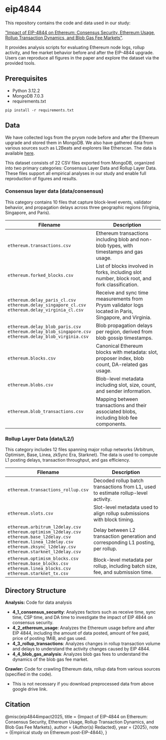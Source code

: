 # eip4844
This repository contains the code and data used in our study:

["Impact of EIP-4844 on Ethereum: Consensus Security, Ethereum Usage, Rollup Transaction Dynamics, and Blob Gas Fee Markets"](https://arxiv.org/abs/2405.03183). 

It provides analysis scripts for evaluating Ethereum node logs, rollup activity, and fee market behavior before and after the EIP-4844 upgrade. Users can reproduce all figures in the paper and explore the dataset via the provided tools.

## Prerequisites
- Python 3.12.2
- MongoDB 7.0.3
- requirements.txt

```
pip install -r requirements.txt
```

## Data
We have collected logs from the prysm node before and after the Ethereum upgrade and stored them in MongoDB. We also have gathered data from various sources such as L2Beats and explorers like Etherscan. The data is available [here](https://drive.google.com/drive/folders/1xwOJiaISzptNMoAefusgmaUtD4rl1dr_?usp=sharing).

This dataset consists of 22 CSV files exported from MongoDB, organized into two primary categories: Consensus Layer Data and Rollup Layer Data. These files support all empirical analyses in our study and enable full reproduction of figures and results.

### Consensus layer data (data/consensus)
This category contains 10 files that capture block-level events, validator behavior, and propagation delays across three geographic regions (Virginia, Singapore, and Paris).

| Filename                                                                                                     | Description                                                                                             |
| ------------------------------------------------------------------------------------------------------------ | ------------------------------------------------------------------------------------------------------- |
| `ethereum.transactions.csv`                                                                                  | Ethereum transactions including blob and non-blob types, with timestamps and gas usage.             |
| `ethereum.forked_blocks.csv`                                                                                 | List of blocks involved in forks, including slot number, block root, and fork classification.           |
| `ethereum.delay_paris_cl.csv`<br>`ethereum.delay_singapore_cl.csv`<br>`ethereum.delay_virginia_cl.csv`       | Receive and sync time measurements from Prysm validator logs located in Paris, Singapore, and Virginia. |
| `ethereum.delay_blob_paris.csv`<br>`ethereum.delay_blob_singapore.csv`<br>`ethereum.delay_blob_virginia.csv` | Blob propagation delays per region, derived from blob gossip timestamps.                                |
| `ethereum.blocks.csv`                                                                                        | Canonical Ethereum blocks with metadata: slot, proposer index, blob count, DA-related gas usage.        |
| `ethereum.blobs.csv`                                                                                         | Blob-level metadata including slot, size, count, and sender information.                                |
| `ethereum.blob_transactions.csv`                                                                             | Mapping between transactions and their associated blobs, including blob fee components.                 |


### Rollup Layer Data (data/L2/)
This category includes 12 files spanning major rollup networks (Arbitrum, Optimism, Base, Linea, zkSync Era, Starknet). The data is used to compute L1 posting delays, transaction throughput, and gas efficiency.

| Filename                                                                                                                                                                                              | Description                                                                        |
| ----------------------------------------------------------------------------------------------------------------------------------------------------------------------------------------------------- | ---------------------------------------------------------------------------------- |
| `ethereum.transactions_rollup.csv`                                                                                                                                                                    | Decoded rollup batch transactions from L1, used to estimate rollup-level activity. |
| `ethereum.slots.csv`                                                                                                                                                                                  | Slot-level metadata used to align rollup submissions with block timing.            |
| `ethereum.arbitrum_l2delay.csv`<br>`ethereum.optimism_l2delay.csv`<br>`ethereum.base_l2delay.csv`<br>`ethereum.linea_l2delay.csv`<br>`ethereum.zksync_l2delay.csv`<br>`ethereum.starknet_l2delay.csv` | Delay between L2 transaction generation and corresponding L1 posting, per rollup.  |
| `ethereum.optimism_blocks.csv`<br>`ethereum.base_blocks.csv`<br>`ethereum.linea_blocks.csv`<br>`ethereum.starknet_tx.csv`                                                                             | Block-level metadata per rollup, including batch size, fee, and submission time.   |


## Directory Structure

**Analysis:** Code for data analysis

- **4_1_consensus_security**: Analyzes factors such as receive time, sync time, CSP time, and DA time to investigate the impact of EIP 4844 on consensus security.
- **4_2_ethereum_usage**: Analyzes the Ethereum usage before and after EIP 4844, including the amount of data posted, amount of fee paid, price of posting 1MiB, and gas used.
- **4_3_rollup_transactions**: Analyzes changes in rollup transaction volume and delays to understand the activity changes caused by EIP 4844.
- **4_4_blob_gas_analysis**: Analyzes blob gas fees to understand the dynamics of the blob gas fee market.

**Crawler:** Code for crawling Ethereum data, rollup data from various sources (specified in the code).

- This is not necessary if you download preprocessed data from above google drive link.

## Citation

@misc{eip4844impact2025,
  title = {Impact of EIP-4844 on Ethereum: Consensus Security, Ethereum Usage, Rollup Transaction Dynamics, and Blob Gas Fee Markets},
  author = {Author(s) Redacted},
  year = {2025},
  note = {Empirical study on Ethereum post-EIP-4844},
}
